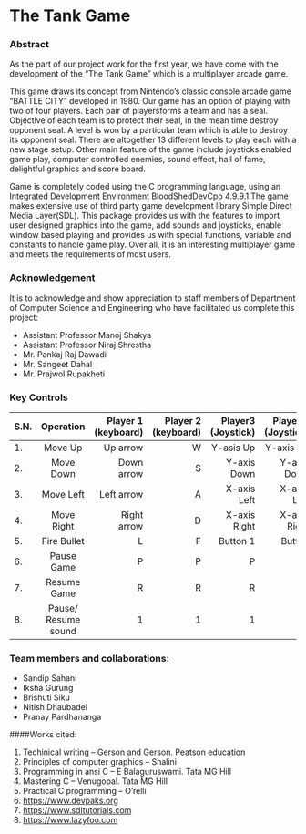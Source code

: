 # The Tank Game

### Abstract
As the part of our project work for the first year, we have come with the development of the “The Tank Game” which is a multiplayer arcade game. 

This game draws its concept from Nintendo’s classic console arcade game “BATTLE CITY” developed in 1980. Our game has an option of playing with two of four players. Each pair of playersforms a team and has a seal. Objective of each team is to protect their seal, in the mean time destroy opponent seal. A level is won by a particular team which is able to destroy its opponent seal. There are altogether 13 different levels to play each with a new stage setup. Other main feature of the game include joysticks enabled game play, computer controlled enemies, sound effect, hall of fame, delightful graphics and score board. 

Game is completely coded using the C programming language, using an Integrated Development Environment BloodShedDevCpp 4.9.9.1.The game makes extensive use of third party game development library Simple Direct Media Layer(SDL). This package provides us with the features to import user designed graphics into the game, add sounds and joysticks, enable window based playing and provides us with special functions, variable and constants to handle game play. Over all, it is an interesting multiplayer game and meets the requirements of most users.

### Acknowledgement
It is to acknowledge and show appreciation to staff members of Department of Computer Science and Engineering who have facilitated us complete this project:
* Assistant Professor Manoj Shakya
* Assistant Professor Niraj Shrestha
* Mr. Pankaj Raj Dawadi
* Mr. Sangeet Dahal
* Mr. Prajwol Rupakheti

###  Key Controls

| S.N.  | Operation     | Player 1 (keyboard) | Player 2 (keyboard) | Player3 (Joystick) | Player 4 (Joystick) |
| ----- |:-------------:| -------------------:|--------------------:|-------------------:|--------------------:|
| 1.    | Move Up       | Up arrow            |W                    |Y-asis Up           |Y-axis Up            |
| 2.    | Move Down     | Down arrow          |S                    |Y-axis Down         |Y-axis Down          |
| 3.    | Move Left     | Left arrow          |A                    |X-axis Left         |X-axis Left          |
| 4.    | Move Right    | Right arrow         |D                    |X-axis Right        |X-axis Right         |
| 5.    | Fire Bullet   | L                   |F                    | Button 1           | Button              |
| 6.    | Pause Game    | P                   |P                    | P                  | P                   |
| 7.    | Resume Game   | R                   |R                    | R                  | R                   |
| 8.    | Pause/ Resume  sound  | 1           |1                    | 1                  | 1                   |

### Team members and collaborations:
* Sandip Sahani
* Iksha Gurung
* Brishuti Siku
* Nitish Dhaubadel
* Pranay Pardhananga

####Works cited:

1.	Techinical writing – Gerson and Gerson. Peatson education
2.	Principles of computer graphics – Shalini 
3.	Programming in ansi C – E Balaguruswami. Tata MG Hill
4.	Mastering C – Venugopal. Tata MG Hill
5.	Practical C programming – O’relli 
6.	https://www.devpaks.org
7.	https://www.sdltutorials.com
8.	https://www.lazyfoo.com

